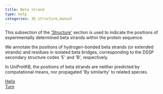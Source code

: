 ```yaml
---
title: Beta strand
type: help
categories: 3D_structure,manual
---
```


This subsection of the ['Structure'](https://www.uniprot.org/help/structure%5Fsection) section is used to indicate the positions of experimentally determined beta strands within the protein sequence.

We annotate the positions of hydrogen-bonded beta strands (or extended strands) and residues in isolated beta bridges, corresponding to the DSSP secondary structure codes 'E' and 'B', respectively.

In UniProtKB, the positions of beta strands are neither predicted by computational means, nor propagated 'By similarity' to related species.

[Helix](https://www.uniprot.org/help/helix)  
[Turn](https://www.uniprot.org/help/turn)
